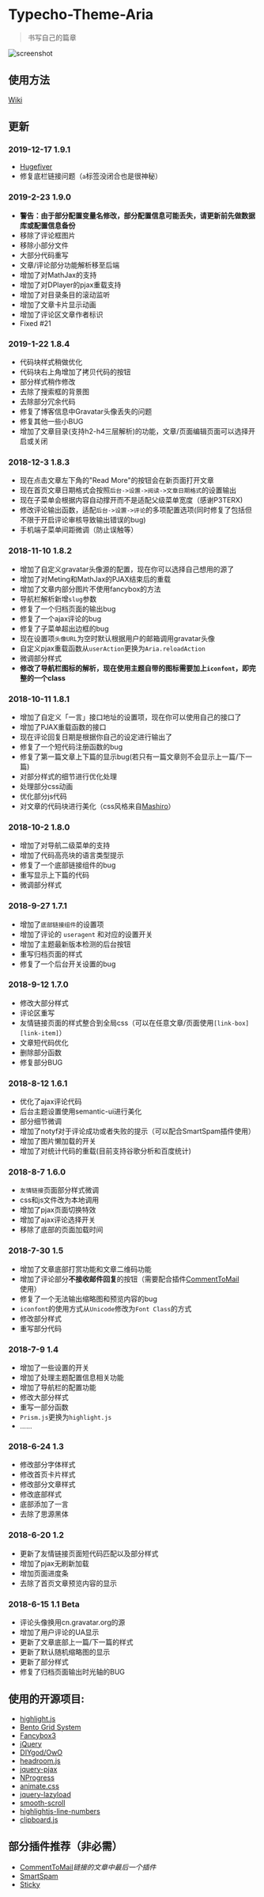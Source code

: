 # Typecho-Theme-Aria  
> 书写自己的篇章  

![screenshot](https://github.com/Siphils/Typecho-Theme-Aria/blob/master/screenshot.png?raw=true)  
## 使用方法  
[Wiki](https://eriri.ink/archives/Aria-manual.html)  
## 更新  
### 2019-12-17 1.9.1
* [Hugefiver](https://github.com/hugefiver)
* 修复底栏链接问题（`a`标签没闭合也是很神秘）
### 2019-2-23 1.9.0  
* **警告：由于部分配置变量名修改，部分配置信息可能丢失，请更新前先做数据库或配置信息备份**  
* 移除了评论框图片  
* 移除小部分文件  
* 大部分代码重写  
* 文章/评论部分功能解析移至后端  
* 增加了对MathJax的支持  
* 增加了对DPlayer的pjax重载支持  
* 增加了对目录条目的滚动监听  
* 增加了文章卡片显示动画  
* 增加了评论区文章作者标识  
* Fixed #21  
### 2019-1-22 1.8.4  
* 代码块样式稍做优化  
* 代码块右上角增加了拷贝代码的按钮  
* 部分样式稍作修改  
* 去除了搜索框的背景图  
* 去除部分冗余代码  
* 修复了博客信息中Gravatar头像丢失的问题  
* 修复其他一些小BUG  
* 增加了文章目录(支持h2-h4三层解析)的功能，文章/页面编辑页面可以选择开启或关闭  
### 2018-12-3 1.8.3  
* 现在点击文章左下角的"Read More"的按钮会在新页面打开文章  
* 现在首页文章日期格式会按照`后台->设置->阅读->文章日期格式`的设置输出  
* 现在子菜单会根据内容自动撑开而不是适配父级菜单宽度（感谢P3TERX)  
* 修改评论输出函数，适配`后台->设置->评论`的多项配置选项(同时修复了包括但不限于开启评论审核导致输出错误的bug)  
* 手机端子菜单间距微调（防止误触等）  
### 2018-11-10 1.8.2  
* 增加了自定义gravatar头像源的配置，现在你可以选择自己想用的源了  
* 增加了对Meting和MathJax的PJAX结束后的重载  
* 增加了文章内部分图片不使用fancybox的方法  
* 导航栏解析新增`slug`参数  
* 修复了一个归档页面的输出bug  
* 修复了一个ajax评论的bug  
* 修复了子菜单超出边框的bug  
* 现在设置项`头像URL`为空时默认根据用户的邮箱调用gravatar头像  
* 自定义pjax重载函数从`userAction`更换为`Aria.reloadAction`  
* 微调部分样式  
* **修改了导航栏图标的解析，现在使用主题自带的图标需要加上`iconfont`，即完整的一个class**  
### 2018-10-11 1.8.1  
* 增加了自定义「一言」接口地址的设置项，现在你可以使用自己的接口了  
* 增加了PJAX重载函数的接口  
* 现在评论回复日期是根据你自己的设定进行输出了  
* 修复了一个短代码注册函数的bug  
* 修复了第一篇文章上下篇的显示bug(若只有一篇文章则不会显示上一篇/下一篇)  
* 对部分样式的细节进行优化处理  
* 处理部分css动画  
* 优化部分js代码  
* 对文章的代码块进行美化（css风格来自[Mashiro](https://2heng.xin)）  
### 2018-10-2 1.8.0  
* 增加了对导航二级菜单的支持  
* 增加了代码高亮块的语言类型提示  
* 修复了一个底部链接组件的bug  
* 重写显示上下篇的代码  
* 微调部分样式  
### 2018-9-27 1.7.1  
* 增加了`底部链接组件`的设置项  
* 增加了评论的 `useragent` 和对应的设置开关  
* 增加了主题最新版本检测的后台按钮  
* 重写归档页面的样式  
* 修复了一个后台开关设置的bug  
### 2018-9-12 1.7.0  
* 修改大部分样式  
* 评论区重写  
* 友情链接页面的样式整合到全局css（可以在任意文章/页面使用`[link-box]` `[link-item]`）  
* 文章短代码优化  
* 删除部分函数  
* 修复部分BUG  
### 2018-8-12 1.6.1  
* 优化了ajax评论代码  
* 后台主题设置使用semantic-ui进行美化  
* 部分细节微调  
* 增加了notyf对于评论成功或者失败的提示（可以配合SmartSpam插件使用）  
* 增加了图片懒加载的开关  
* 增加了对统计代码的重载(目前支持谷歌分析和百度统计)  
### 2018-8-7 1.6.0
* `友情链接`页面部分样式微调  
* css和js文件改为本地调用  
* 增加了pjax页面切换特效  
* 增加了ajax评论选择开关   
* 移除了底部的页面加载时间  
### 2018-7-30 1.5
* 增加了文章底部打赏功能和文章二维码功能
* 增加了评论部分**不接收邮件回复**的按钮（需要配合插件[CommentToMail](https://9sb.org/58 "CommentToMail")使用）  
* 修复了一个无法输出缩略图和预览内容的bug  
* `iconfont`的使用方式从`Unicode`修改为`Font Class`的方式  
* 修改部分样式  
* 重写部分代码  
### 2018-7-9 1.4  
* 增加了一些设置的开关  
* 增加了处理主题配置信息相关功能  
* 增加了导航栏的配置功能  
* 修改大部分样式  
* 重写一部分函数  
* `Prism.js`更换为`highlight.js`  
* ......
### 2018-6-24 1.3  
* 修改部分字体样式  
* 修改首页卡片样式  
* 修改部分文章样式  
* 修改底部样式  
* 底部添加了一言  
* 去除了思源黑体
### 2018-6-20 1.2  
* 更新了友情链接页面短代码匹配以及部分样式  
* 增加了pjax无刷新加载  
* 增加页面进度条  
* 去除了首页文章预览内容的显示  
### 2018-6-15 1.1 Beta  
* 评论头像换用cn.gravatar.org的源  
* 增加了用户评论的UA显示  
* 更新了文章底部上一篇/下一篇的样式  
* 更新了默认随机缩略图的显示  
* 更新了部分样式  
* 修复了归档页面输出时光轴的BUG  
## 使用的开源项目:  
* [highlight.js](https://highlightjs.org/ "highlight.js")  
* [Bento Grid System](https://github.com/fenbox/bento "Bento Grid System")  
* [Fancybox3](https://fancyapps.com/fancybox/3/ "fancybox3")  
* [jQuery](https://jquery.com/ "jQuery")  
* [DIYgod/OwO](https://github.com/DIYgod/OwO "OwO")  
* [headroom.js](http://wicky.nillia.ms/headroom.js/ "headroom.js")  
* [jquery-pjax](https://github.com/defunkt/jquery-pjax "jquery-pjax")  
* [NProgress](https://github.com/rstacruz/nprogress "NProgress")  
* [animate.css](https://daneden.github.io/animate.css/ "animate.css")     
* [jquery-lazyload](https://appelsiini.net/projects/lazyload/ "jquery-lazyload")  
* [smooth-scroll](https://github.com/cferdinandi/smooth-scroll "smooth-scroll")  
* [highlightjs-line-numbers](https://wcoder.github.io/highlightjs-line-numbers.js/ "hljs-line-numbers")  
* [clipboard.js](https://zenorocha.github.io/clipboard.js "clipboard")  
## 部分插件推荐（非必需）
* [CommentToMail](https://9sb.org/58 "CommentToMail")*链接的文章中最后一个插件*  
* [SmartSpam](http://www.yovisun.com/archive/typecho-plugin-smartspam.html "SmartSpam")  
* [Sticky](https://github.com/hitop/typechoSticky "Sticky")